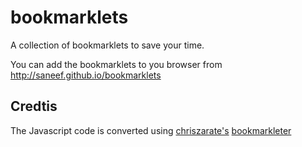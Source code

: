 bookmarklets
============

A collection of bookmarklets to save your time.

You can add the bookmarklets to you browser from http://saneef.github.io/bookmarklets

## Credtis
The Javascript code is converted using [chriszarate's](https://github.com/chriszarate) [bookmarkleter](http://chriszarate.github.io/bookmarkleter/)